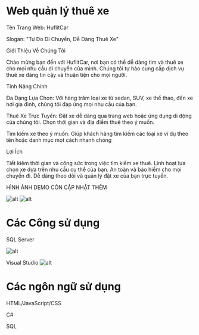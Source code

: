 # Web quản lý thuê xe
Tên Trang Web: HuflitCar

Slogan: "Tự Do Di Chuyển, Dễ Dàng Thuê Xe"

Giới Thiệu Về Chúng Tôi

Chào mừng bạn đến với HuflitCar, nơi bạn có thể dễ dàng tìm và thuê xe cho mọi nhu cầu di chuyển của mình. Chúng tôi tự hào cung cấp dịch vụ thuê xe đáng tin cậy và thuận tiện cho mọi người.

Tính Năng Chính

Đa Dạng Lựa Chọn: Với hàng trăm loại xe từ sedan, SUV, xe thể thao, đến xe hơi gia đình, chúng tôi đáp ứng mọi nhu cầu của bạn.

Thuê Xe Trực Tuyến: Đặt xe dễ dàng qua trang web hoặc ứng dụng di động của chúng tôi. Chọn thời gian và địa điểm thuê theo ý muốn.

Tìm kiếm xe theo ý muốn: Giúp khách hàng tìm kiếm các loại xe ví dụ theo tên hoặc danh mục mọt cách nhanh chóng


Lợi Ích

Tiết kiệm thời gian và công sức trong việc tìm kiếm xe thuê.
Linh hoạt lựa chọn xe dựa trên nhu cầu cụ thể của bạn.
An toàn và bảo hiểm cho mọi chuyến đi.
Dễ dàng theo dõi và quản lý đặt xe của bạn trực tuyến.

HÌNH ẢNH DEMO CÒN CẬP NHẬT THÊM

![alt](https://webtravel.vn/files/images/m%E1%BA%ABu%20website%20thu%C3%AA%20xe.jpg)
![alt](https://chipchipweb.com/media/data/images/44b70a514b3d0b26e044c5cb5af351c6.png)


# Các Công sử dụng
SQL Server

![alt](https://www.commvault.com/wp-content/uploads/2019/08/sql-server_logo.jpg?quality=80&w=930)

Visual Studio
![alt](https://devblogs.microsoft.com/visualstudio/wp-content/uploads/sites/4/2022/06/Visual-Studio-2022-for-Mac-Logo-1024x1024.png)


# Các ngôn ngữ sử dụng
HTML/JavaScript/CSS

C#

SQL

